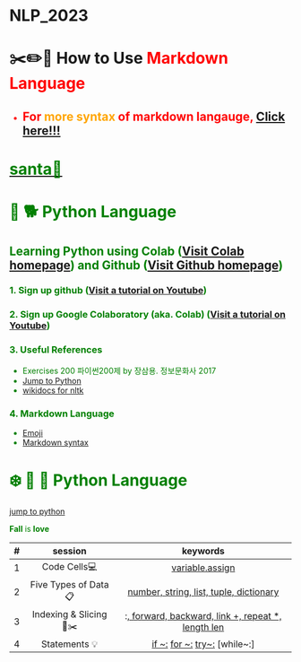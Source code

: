 # NLP_2023


# ✂️✏️📌 **How to Use <font color = 'red'> Markdown Language**
- ## For <font color = 'orange'> more syntax</font> of markdown langauge, [Click here!!!](https://www.markdownguide.org/basic-syntax/)


# **[<font color = 'green'> santa🎅 ](https://santatracker.google.com/intl/ko/)**



# 🌲 🐕 **Python Language**

## **Learning Python** using **Colab** ([Visit Colab homepage](https://colab.research.google.com/?utm_source=scs-index)) and **Github** ([Visit Github homepage](https://github.com/))

### **1. Sign up github** ([Visit a tutorial on Youtube](https://www.youtube.com/watch?v=c-NikCpec7U))
### **2. Sign up Google Colaboratory** (aka. Colab) ([Visit a tutorial on Youtube](https://www.youtube.com/watch?v=2X_EU18OeYM))

### **3. Useful References**
- Exercises 200 파이썬200제 by 장삼용. 정보문화사 2017
- [Jump to Python](https://wikidocs.net/book/1)
- [wikidocs for nltk](https://wikidocs.net/21667)

### **4. Markdown Language**
* [Emoji](https://gist.github.com/rxaviers/7360908)
* [Markdown syntax](https://www.markdownguide.org/basic-syntax/)



# ❄️ 🐶 	🐾  Python Language
[jump to python](https://wikidocs.net/book/1)

**Fall** is **love**

|#|session|keywords|
|:--:|:--:|:--:|
| 1 | Code Cells💻 | [variable.assign](https://github.com/inseoda/NLP_2023/blob/main/1_CodeCells_Basic_.ipynb) |
|2|Five Types of Data📋|[number, string, list, tuple, dictionary](https://github.com/inseoda/NLP_2023/blob/main/2_FiveTypesofData.ipynb)|
|3|Indexing & Slicing 📌✂️	|:[, forward, backward, link +, repeat *, length len](https://github.com/inseoda/NLP_2023/blob/main/3_Indexing_Slicing.ipynb)|
|4|Statements 💡|[if ~:](https://github.com/inseoda/NLP_2023/blob/main/4_1_IfStatement.ipynb) [for ~:](https://github.com/inseoda/NLP_2023/blob/main/4_2_ForStatement.ipynb) [try~:](https://github.com/inseoda/NLP_2023/blob/main/4_3_tryExceptElse_Statement.ipynb) [while~:]|


